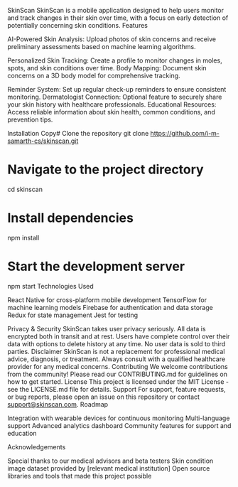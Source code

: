 SkinScan
SkinScan is a mobile application designed to help users monitor and track changes in their skin over time, with a focus on early detection of potentially concerning skin conditions.
Features

AI-Powered Skin Analysis: Upload photos of skin concerns and receive preliminary assessments based on machine learning algorithms.

Personalized Skin Tracking: Create a profile to monitor changes in moles, spots, and skin conditions over time.
Body Mapping: Document skin concerns on a 3D body model for comprehensive tracking.

Reminder System: Set up regular check-up reminders to ensure consistent monitoring.
Dermatologist Connection: Optional feature to securely share your skin history with healthcare professionals.
Educational Resources: Access reliable information about skin health, common conditions, and prevention tips.

Installation
Copy# Clone the repository
git clone https://github.com/i-m-samarth-cs/skinscan.git

# Navigate to the project directory
cd skinscan

# Install dependencies
npm install

# Start the development server
npm start
Technologies Used

React Native for cross-platform mobile development
TensorFlow for machine learning models
Firebase for authentication and data storage
Redux for state management
Jest for testing

Privacy & Security
SkinScan takes user privacy seriously. All data is encrypted both in transit and at rest. Users have complete control over their data with options to delete history at any time. No user data is sold to third parties.
Disclaimer
SkinScan is not a replacement for professional medical advice, diagnosis, or treatment. Always consult with a qualified healthcare provider for any medical concerns.
Contributing
We welcome contributions from the community! Please read our CONTRIBUTING.md for guidelines on how to get started.
License
This project is licensed under the MIT License - see the LICENSE.md file for details.
Support
For support, feature requests, or bug reports, please open an issue on this repository or contact support@skinscan.com.
Roadmap

Integration with wearable devices for continuous monitoring
Multi-language support
Advanced analytics dashboard
Community features for support and education

Acknowledgements

Special thanks to our medical advisors and beta testers
Skin condition image dataset provided by [relevant medical institution]
Open source libraries and tools that made this project possible
